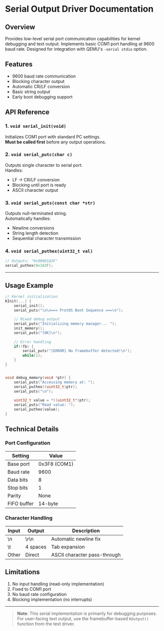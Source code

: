 # Serial Output Driver Documentation

## Overview

Provides low-level serial port communication capabilities for kernel debugging and text output. Implements basic COM1 port handling at 9600 baud rate. Designed for integration with QEMU's `-serial stdio` option.

## Features

- 9600 baud rate communication
- Blocking character output
- Automatic CR/LF conversion
- Basic string output
- Early boot debugging support

## API Reference

### 1. `void serial_init(void)`

Initializes COM1 port with standard PC settings.  
**Must be called first** before any output operations.

### 2. `void serial_putc(char c)`

Outputs single character to serial port.  
Handles:

- LF -> CR/LF conversion
- Blocking until port is ready
- ASCII character output

### 3. `void serial_puts(const char *str)`

Outputs null-terminated string.  
Automatically handles:

- Newline conversions
- String length detection
- Sequential character transmission

### 4. `void serial_puthex(uint32_t val)`

```c
// Outputs: "0x00001A3F"
serial_puthex(0x1A3F); 
```

---

## Usage Example

```c
// Kernel initialization
KInit(...) {
    serial_init();
    serial_puts("\n\n=== ProtOS Boot Sequence ===\n");
    
    // Mixed debug output
    serial_puts("Initializing memory manager... ");
    init_memory();
    serial_puts("[OK]\n");
    
    // Error handling
    if(!fb) {
        serial_puts("[ERROR] No framebuffer detected!\n");
        while(1);
    }
}
```

```c

void debug_memory(void *ptr) {
    serial_puts("Accessing memory at: ");
    serial_puthex((uint32_t)ptr);
    serial_puts("\n");
    
    uint32_t value = *((uint32_t*)ptr);
    serial_puts("Read value: ");
    serial_puthex(value);
}
```

## Technical Details

### Port Configuration

| Setting              | Value          |
|----------------------|----------------|
| Base port            | 0x3F8 (COM1)  |
| Baud rate            | 9600           |
| Data bits            | 8              |
| Stop bits            | 1              |
| Parity               | None           |
| FIFO buffer          | 14-byte        |

### Character Handling

| Input | Output    | Description              |
|-------|-----------|--------------------------|
| \n    | \r\n      | Automatic newline fix    |
| \t    | 4 spaces  | Tab expansion            |
| Other | Direct    | ASCII character pass-through |

## Limitations

1. No input handling (read-only implementation)
2. Fixed to COM1 port
3. No baud rate configuration
4. Blocking implementation (no interrupts)

---

> **Note**: This serial implementation is primarily for debugging purposes. For user-facing text output, use the framebuffer-based `KOutput()` function from the text driver.
